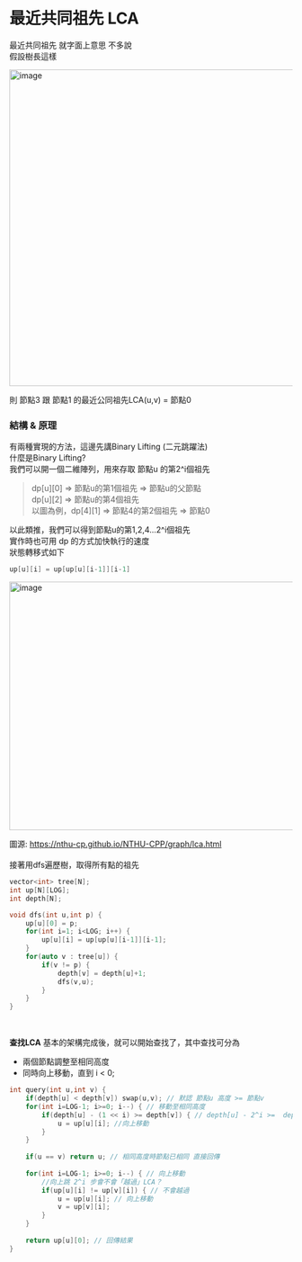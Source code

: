 # 最近共同祖先 LCA
最近共同祖先 就字面上意思 不多說 <br>
假設樹長這樣

<img width="654" height="563" alt="image" src="https://github.com/user-attachments/assets/d2d101a4-f32d-4939-a9ad-8f4f0660dd71" />

則 節點3 跟 節點1 的最近公同祖先LCA(u,v) = 節點0

### 結構 & 原理
有兩種實現的方法，這邊先講Binary Lifting (二元跳躍法) <br>
什麼是Binary Lifting? <br>
我們可以開一個二維陣列，用來存取 節點u 的第2^i個祖先 <br>
> dp[u][0] => 節點u的第1個祖先 => 節點u的父節點<br>
> dp[u][2] => 節點u的第4個祖先 <br>
> 以圖為例，dp[4][1] => 節點4的第2個祖先 => 節點0 <br>

以此類推，我們可以得到節點u的第1,2,4...2^i個祖先 <br>
實作時也可用 dp 的方式加快執行的速度 <br>
狀態轉移式如下
``` cpp
up[u][i] = up[up[u][i-1]][i-1]
```
<img width="631" height="442" alt="image" src="https://github.com/user-attachments/assets/b8b45da2-6d2b-4885-91ec-e3699925b87f" />

圖源: https://nthu-cp.github.io/NTHU-CPP/graph/lca.html <br>
<br>
接著用dfs遍歷樹，取得所有點的祖先 <br>
``` cpp
vector<int> tree[N];
int up[N][LOG];
int depth[N];

void dfs(int u,int p) {
    up[u][0] = p;
    for(int i=1; i<LOG; i++) {
		up[u][i] = up[up[u][i-1]][i-1];
    }	
    for(auto v : tree[u]) {
		if(v != p) {
		    depth[v] = depth[u]+1;
		    dfs(v,u);
		}
    }
}
```

<br>

**查找LCA**
基本的架構完成後，就可以開始查找了，其中查找可分為
- 兩個節點調整至相同高度
- 同時向上移動，直到 i < 0;
``` cpp
int query(int u,int v) {
    if(depth[u] < depth[v]) swap(u,v); // 默認 節點u 高度 >= 節點v
    for(int i=LOG-1; i>=0; i--) { // 移動至相同高度
		if(depth[u] - (1 << i) >= depth[v]) { // depth[u] - 2^i >=  depth[v]
		    u = up[u][i]; //向上移動
		}
    }
	
    if(u == v) return u; // 相同高度時節點已相同 直接回傳
	
    for(int i=LOG-1; i>=0; i--) { // 向上移動
		//向上跳 2^i 步會不會「越過」LCA？
		if(up[u][i] != up[v][i]) { // 不會越過
		    u = up[u][i]; // 向上移動
		    v = up[v][i];
		}
    } 
	
    return up[u][0]; // 回傳結果
}
```
